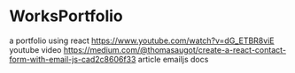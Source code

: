 # WorksPortfolio
a portfolio using react
https://www.youtube.com/watch?v=dG_ETBR8viE youtube video
https://medium.com/@thomasaugot/create-a-react-contact-form-with-email-js-cad2c8606f33 article
emailjs docs

